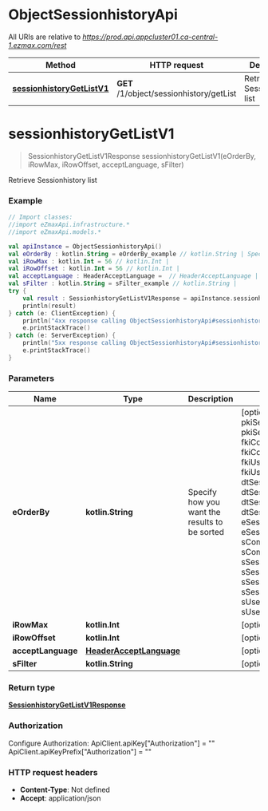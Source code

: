 # ObjectSessionhistoryApi

All URIs are relative to *https://prod.api.appcluster01.ca-central-1.ezmax.com/rest*

Method | HTTP request | Description
------------- | ------------- | -------------
[**sessionhistoryGetListV1**](ObjectSessionhistoryApi.md#sessionhistoryGetListV1) | **GET** /1/object/sessionhistory/getList | Retrieve Sessionhistory list


<a id="sessionhistoryGetListV1"></a>
# **sessionhistoryGetListV1**
> SessionhistoryGetListV1Response sessionhistoryGetListV1(eOrderBy, iRowMax, iRowOffset, acceptLanguage, sFilter)

Retrieve Sessionhistory list

### Example
```kotlin
// Import classes:
//import eZmaxApi.infrastructure.*
//import eZmaxApi.models.*

val apiInstance = ObjectSessionhistoryApi()
val eOrderBy : kotlin.String = eOrderBy_example // kotlin.String | Specify how you want the results to be sorted
val iRowMax : kotlin.Int = 56 // kotlin.Int | 
val iRowOffset : kotlin.Int = 56 // kotlin.Int | 
val acceptLanguage : HeaderAcceptLanguage =  // HeaderAcceptLanguage | 
val sFilter : kotlin.String = sFilter_example // kotlin.String | 
try {
    val result : SessionhistoryGetListV1Response = apiInstance.sessionhistoryGetListV1(eOrderBy, iRowMax, iRowOffset, acceptLanguage, sFilter)
    println(result)
} catch (e: ClientException) {
    println("4xx response calling ObjectSessionhistoryApi#sessionhistoryGetListV1")
    e.printStackTrace()
} catch (e: ServerException) {
    println("5xx response calling ObjectSessionhistoryApi#sessionhistoryGetListV1")
    e.printStackTrace()
}
```

### Parameters

Name | Type | Description  | Notes
------------- | ------------- | ------------- | -------------
 **eOrderBy** | **kotlin.String**| Specify how you want the results to be sorted | [optional] [enum: pkiSessionhistoryID_ASC, pkiSessionhistoryID_DESC, fkiComputerID_ASC, fkiComputerID_DESC, fkiUserID_ASC, fkiUserID_DESC, dtSessionhistoryFirsthit_ASC, dtSessionhistoryFirsthit_DESC, dtSessionhistoryLasthit_ASC, dtSessionhistoryLasthit_DESC, eSessionhistoryEndby_ASC, eSessionhistoryEndby_DESC, sComputerDescription_ASC, sComputerDescription_DESC, sSessionhistoryDuration_ASC, sSessionhistoryDuration_DESC, sSessionhistoryIP_ASC, sSessionhistoryIP_DESC, sUserLoginname_ASC, sUserLoginname_DESC]
 **iRowMax** | **kotlin.Int**|  | [optional]
 **iRowOffset** | **kotlin.Int**|  | [optional] [default to 0]
 **acceptLanguage** | [**HeaderAcceptLanguage**](.md)|  | [optional] [enum: *, en, fr]
 **sFilter** | **kotlin.String**|  | [optional]

### Return type

[**SessionhistoryGetListV1Response**](SessionhistoryGetListV1Response.md)

### Authorization


Configure Authorization:
    ApiClient.apiKey["Authorization"] = ""
    ApiClient.apiKeyPrefix["Authorization"] = ""

### HTTP request headers

 - **Content-Type**: Not defined
 - **Accept**: application/json

